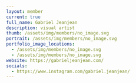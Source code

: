 ```yaml
---
layout: member
current: true
full_name: Gabriel Jeanjean
description: visual artist
thumb: /assets/img/members/no_image.svg
portrait: /assets/img/members/no_image.svg
portfolio_image_locations:
  - /assets/img/members/no_image.svg
  - /assets/img/members/no_image.svg
website: https://gabrieljeanjean.com/
socials:
  - https://www.instagram.com/gabriel.jeanjean/
---
```

